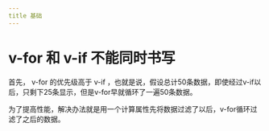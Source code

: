 ```yaml
---
title 基础
---
```


# v-for 和 v-if 不能同时书写

首先， v-for 的优先级高于 v-if ，也就是说，假设总计50条数据，即使经过v-if以后，只剩下25条显示，但是v-for早就循环了一遍50条数据。

为了提高性能，解决办法就是用一个计算属性先将数据过滤了以后，v-for循环过滤了之后的数据。